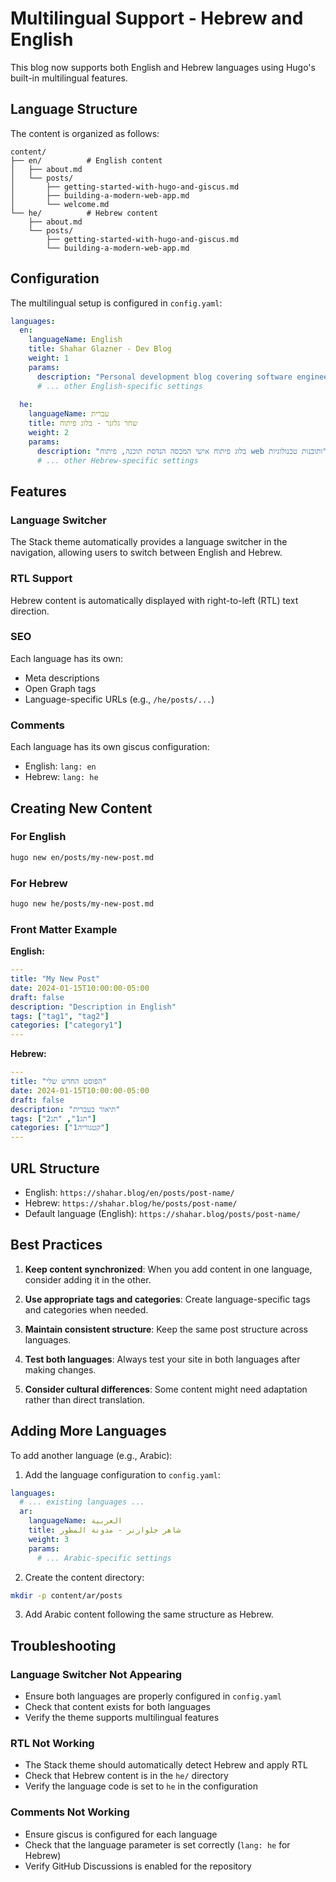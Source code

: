 # Multilingual Support - Hebrew and English

This blog now supports both English and Hebrew languages using Hugo's built-in multilingual features.

## Language Structure

The content is organized as follows:

```
content/
├── en/          # English content
│   ├── about.md
│   └── posts/
│       ├── getting-started-with-hugo-and-giscus.md
│       ├── building-a-modern-web-app.md
│       └── welcome.md
└── he/          # Hebrew content
    ├── about.md
    └── posts/
        ├── getting-started-with-hugo-and-giscus.md
        └── building-a-modern-web-app.md
```

## Configuration

The multilingual setup is configured in `config.yaml`:

```yaml
languages:
  en:
    languageName: English
    title: Shahar Glazner - Dev Blog
    weight: 1
    params:
      description: "Personal development blog covering software engineering, web development, and tech insights"
      # ... other English-specific settings
      
  he:
    languageName: עברית
    title: שחר גלזנר - בלוג פיתוח
    weight: 2
    params:
      description: "בלוג פיתוח אישי המכסה הנדסת תוכנה, פיתוח web ותובנות טכנולוגיות"
      # ... other Hebrew-specific settings
```

## Features

### Language Switcher
The Stack theme automatically provides a language switcher in the navigation, allowing users to switch between English and Hebrew.

### RTL Support
Hebrew content is automatically displayed with right-to-left (RTL) text direction.

### SEO
Each language has its own:
- Meta descriptions
- Open Graph tags
- Language-specific URLs (e.g., `/he/posts/...`)

### Comments
Each language has its own giscus configuration:
- English: `lang: en`
- Hebrew: `lang: he`

## Creating New Content

### For English
```bash
hugo new en/posts/my-new-post.md
```

### For Hebrew
```bash
hugo new he/posts/my-new-post.md
```

### Front Matter Example

**English:**
```yaml
---
title: "My New Post"
date: 2024-01-15T10:00:00-05:00
draft: false
description: "Description in English"
tags: ["tag1", "tag2"]
categories: ["category1"]
---
```

**Hebrew:**
```yaml
---
title: "הפוסט החדש שלי"
date: 2024-01-15T10:00:00-05:00
draft: false
description: "תיאור בעברית"
tags: ["תג1", "תג2"]
categories: ["קטגוריה1"]
---
```

## URL Structure

- English: `https://shahar.blog/en/posts/post-name/`
- Hebrew: `https://shahar.blog/he/posts/post-name/`
- Default language (English): `https://shahar.blog/posts/post-name/`

## Best Practices

1. **Keep content synchronized**: When you add content in one language, consider adding it in the other.

2. **Use appropriate tags and categories**: Create language-specific tags and categories when needed.

3. **Maintain consistent structure**: Keep the same post structure across languages.

4. **Test both languages**: Always test your site in both languages after making changes.

5. **Consider cultural differences**: Some content might need adaptation rather than direct translation.

## Adding More Languages

To add another language (e.g., Arabic):

1. Add the language configuration to `config.yaml`:
```yaml
languages:
  # ... existing languages ...
  ar:
    languageName: العربية
    title: شاهر جلوازنر - مدونة المطور
    weight: 3
    params:
      # ... Arabic-specific settings
```

2. Create the content directory:
```bash
mkdir -p content/ar/posts
```

3. Add Arabic content following the same structure as Hebrew.

## Troubleshooting

### Language Switcher Not Appearing
- Ensure both languages are properly configured in `config.yaml`
- Check that content exists for both languages
- Verify the theme supports multilingual features

### RTL Not Working
- The Stack theme should automatically detect Hebrew and apply RTL
- Check that Hebrew content is in the `he/` directory
- Verify the language code is set to `he` in the configuration

### Comments Not Working
- Ensure giscus is configured for each language
- Check that the language parameter is set correctly (`lang: he` for Hebrew)
- Verify GitHub Discussions is enabled for the repository 